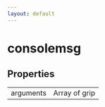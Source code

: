 ```yaml
---
layout: default
---
```


# consolemsg #

## Properties ##

<table>

<tr>
<td>arguments</td>
<td>Array of grip</td>
</tr>

</table>
